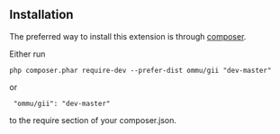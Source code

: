 Installation
------------
The preferred way to install this extension is through [composer](http://getcomposer.org/download/).

Either run

```
php composer.phar require-dev --prefer-dist ommu/gii "dev-master"
```

 or
```
 "ommu/gii": "dev-master"
```

to the require section of your composer.json.
